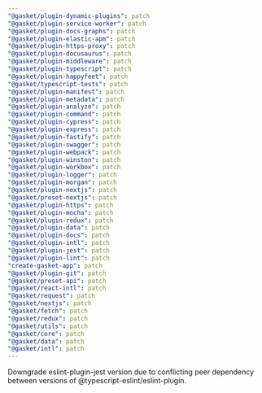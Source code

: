 ```yaml
---
"@gasket/plugin-dynamic-plugins": patch
"@gasket/plugin-service-worker": patch
"@gasket/plugin-docs-graphs": patch
"@gasket/plugin-elastic-apm": patch
"@gasket/plugin-https-proxy": patch
"@gasket/plugin-docusaurus": patch
"@gasket/plugin-middleware": patch
"@gasket/plugin-typescript": patch
"@gasket/plugin-happyfeet": patch
"@gasket/typescript-tests": patch
"@gasket/plugin-manifest": patch
"@gasket/plugin-metadata": patch
"@gasket/plugin-analyze": patch
"@gasket/plugin-command": patch
"@gasket/plugin-cypress": patch
"@gasket/plugin-express": patch
"@gasket/plugin-fastify": patch
"@gasket/plugin-swagger": patch
"@gasket/plugin-webpack": patch
"@gasket/plugin-winston": patch
"@gasket/plugin-workbox": patch
"@gasket/plugin-logger": patch
"@gasket/plugin-morgan": patch
"@gasket/plugin-nextjs": patch
"@gasket/preset-nextjs": patch
"@gasket/plugin-https": patch
"@gasket/plugin-mocha": patch
"@gasket/plugin-redux": patch
"@gasket/plugin-data": patch
"@gasket/plugin-docs": patch
"@gasket/plugin-intl": patch
"@gasket/plugin-jest": patch
"@gasket/plugin-lint": patch
"create-gasket-app": patch
"@gasket/plugin-git": patch
"@gasket/preset-api": patch
"@gasket/react-intl": patch
"@gasket/request": patch
"@gasket/nextjs": patch
"@gasket/fetch": patch
"@gasket/redux": patch
"@gasket/utils": patch
"@gasket/core": patch
"@gasket/data": patch
"@gasket/intl": patch
---
```


Downgrade eslint-plugin-jest version due to conflicting peer dependency between versions of @typescript-eslint/eslint-plugin.
